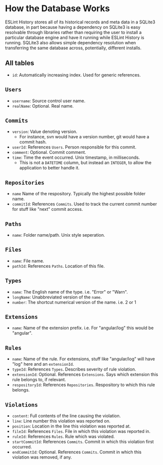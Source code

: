 # How the Database Works

ESLint History stores all of its historical records and meta data in a SQLite3 database, in part because having a dependency on SQLite3 is easy resolvable through libraries rather than requiring the user to install a particular database engine and have it running while ESLint History is running. SQLite3 also allows simple dependency resolution when transferring the same database across, potentially, different installs.

## All tables
* `id`: Automatically increasing index. Used for generic references.

## `Users`
* `username`: Source control user name.
* `realName`: Optional. Real name.

## `Commits`
* `version`: Value denoting version.
  * For instance, svn would have a version number, git would have a commit hash.
* `userId`: References `Users`. Person responsible for this commit.
* `comment`: Optional. Commit comment.
* `time`: Time the event occurred. Unix timestamp, in milliseconds.
  * This is not a `DATETIME` column, but instead an `INTEGER`, to allow the application to better handle it.

## `Repositories`
* `name` Name of the respository. Typically the highest possible folder name.
* `commitId`: References `Commits`. Used to track the current commit number for stuff like "next" commit access.

## `Paths`
* `name`: Folder name/path. Unix style seperation.

## `Files`
* `name`: File name.
* `pathId`: References `Paths`. Location of this file.

## `Types`
* `name`: The English name of the type. i.e. "Error" or "Warn".
* `longName`: Unabbreviated version of the `name`.
* `number`: The shortcut numerical version of the name. i.e. 2 or 1

## `Extensions`
* `name`: Name of the extension prefix. i.e. For "angular/log" this would be "angular".

## `Rules`
* `name`: Name of the rule. For extensions, stuff like "angular/log" will have "log" here and an `extensionId`.
* `typeId`: References `Types`. Describes severity of rule violation.
* `extensionId`: Optional. References `Extensions`. Says which extension this rule belongs to, if relevant.
* `respositoryId`: References `Repositories`. Respository to which this rule belongs.

## `Violations`
* `content`: Full contents of the line causing the violation.
* `line`: Line number this violation was reported on.
* `position`: Location in the line this violation was reported at.
* `fileId`: References `Files`. File in which this violation was reported in.
* `ruleId`: References `Rules`. Rule which was violated.
* `startCommitId`: References `Commits`. Commit in which this violation first occurred.
* `endCommitId`: Optional. References `Commits`. Commit in which this violation was removed, if any.
